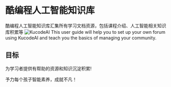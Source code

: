 # 酷编程人工智能知识库

酷编程人工智能知识库汇集所有学习文档资源，包括课程介绍、人工智能相关知识库积累等
![KucodeAI](https://cdn.img.kucodeai.com/knowledgebase/20200530-header-ReadMe.png)
This user guide will help you to set up your own forum using KucodeAI and teach you the basics of managing your community.

## 目标

为学习者提供有帮助的资源和知识沉淀积累!

予力每个孩子智能素养，成就不凡！
